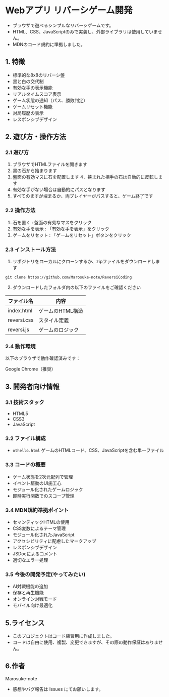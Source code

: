 # Webアプリ リバーシゲーム開発
- ブラウザで遊べるシンプルなリバーシゲームです。
- HTML、CSS、JavaScriptのみで実装し、外部ライブラリは使用していません。
- MDNのコード規約に準拠しました。


## 1. 特徴
- 標準的な8x8のリバーシ盤
- 黒と白の交代制
- 有効な手の表示機能
- リアルタイムスコア表示
- ゲーム状態の通知（パス、勝敗判定）
- ゲームリセット機能
- 対局履歴の表示
- レスポンシブデザイン

## 2. 遊び方・操作方法

### 2.1 遊び方
1. ブラウザでHTMLファイルを開きます
2. 黒の石から始まります
3. 盤面の有効マスに石を配置します
4．挟まれた相手の石は自動的に反転します
5. 有効な手がない場合は自動的にパスとなります
6. すべてのますが埋まるか、両プレイヤーがパスすると、ゲーム終了です

### 2.2 操作方法
1. 石を置く : 盤面の有効なマスをクリック
2. 有効な手を表示 : 「有効な手を表示」をクリック
3. ゲームをリセット : 「ゲームをリセット」ボタンをクリック

### 2.3 インストール方法
1. リポジトリをローカルにクローンするか、zipファイルをダウンロードします

`git clone https://github.com/Marosuke-note/ReversiCoding`

2. ダウンロードしたフォルダ内の以下のファイルをご確認ください

| ファイル名     | 内容             |
| ------------- | --------------- |
| index.html    | ゲームのHTML構造 |
| reversi.css   | スタイル定義     |
| reversi.js    | ゲームのロジック   |


### 2.4 動作環境

以下のブラウザで動作確認済みです：

Google Chrome（推奨）

## 3. 開発者向け情報

### 3.1 技術スタック
- HTML5
- CSS3
- JavaScript

### 3.2 ファイル構成
- `othello.html`
ゲームのHTMLコード、CSS、JavaScriptを含む単一ファイル

### 3.3 コードの概要
- ゲーム状態を2次元配列で管理
- イベント駆動のUI施工心
- モジュール化されたゲームロジック
- 即時実行関数でのスコープ管理

### 3.4 MDN規約準拠ポイント
- セマンティックHTMLの使用
- CSS変数によるテーマ管理
- モジュール化されたJavaScript
- アクセシビリティに配慮したマークアップ
- レスポンシブデザイン
- JSDocによるコメント
- 適切なエラー処理

### 3.5 今後の開発予定(やってみたい)
- AI対戦機能の追加
- 保存と再生機能
- オンライン対戦モード
- モバイル向け最適化

## 5.ライセンス

- このプロジェクトはコード練習用に作成しました。
- コードは自由に使用、複製、変更できますが、その際の動作保証はありません。

## 6.作者

Marosuke-note

- 感想やバグ報告は Issues にてお願いします。
